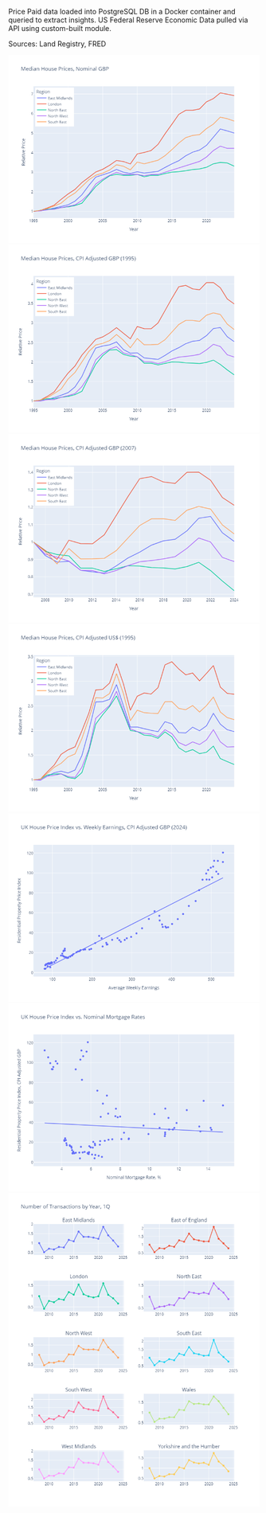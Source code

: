 Price Paid data loaded into PostgreSQL DB in a Docker container and queried to extract insights.
US Federal Reserve Economic Data pulled via API using custom-built module.

Sources: Land Registry, FRED

![Median_Nom_GBP](https://github.com/jamiegleave/UK_LandReg_PricePaid/blob/main/Images/median_nominal_gbp.png?raw=true)
![Median_CPIAdj_GBP](https://github.com/jamiegleave/UK_LandReg_PricePaid/blob/main/Images/median_cpiadj_gbp.png?raw=true)
![PostGFC_Median_CPIAdj_GBP](https://github.com/jamiegleave/UK_LandReg_PricePaid/blob/main/Images/postgfc_median_cpiadj_gbp.png?raw=true)
![Median_CPIAdj_USD](https://github.com/jamiegleave/UK_LandReg_PricePaid/blob/main/Images/median_cpiadj_usd.png?raw=true)
![HPI_RealEarn_USD](https://github.com/jamiegleave/UK_LandReg_PricePaid/blob/main/Images/hpi_realwages_gbp.png?raw=true)
![HPI_MortRates_USD](https://github.com/jamiegleave/UK_LandReg_PricePaid/blob/main/Images/hpi_nomirs_gbp.png?raw=true)
![TX_Count_Q1](https://github.com/jamiegleave/UK_LandReg_PricePaid/blob/main/Images/tx_count_q1.png?raw=true)
